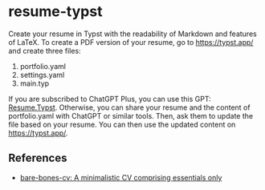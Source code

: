 # resume-typst
Create your resume in Typst with the readability of Markdown and features of LaTeX. To create a PDF version of your resume, go to https://typst.app/ and create three files: 

1. portfolio.yaml
2. settings.yaml 
3. main.typ 

If you are subscribed to ChatGPT Plus, you can use this GPT: [Resume.Typst](https://chat.openai.com/g/g-DV5uM4nFv-resume-typst). Otherwise, you can share your resume and the content of portfolio.yaml with ChatGPT or similar tools. Then, ask them to update the file based on your resume. You can then use the updated content on https://typst.app/.

## References

- [bare-bones-cv: A minimalistic CV comprising essentials only](https://github.com/caffeinatedgaze/bare-bones-cv)
